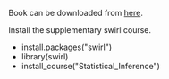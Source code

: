 Book can be downloaded from [here](https://leanpub.com/LittleInferenceBook).

Install the supplementary swirl course.

* install.packages("swirl")
* library(swirl)
* install_course("Statistical_Inference")